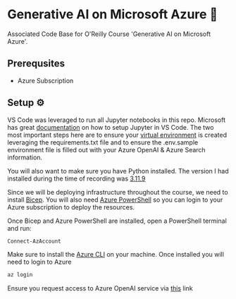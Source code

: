 # Generative AI on Microsoft Azure 🦜

Associated Code Base for O'Reilly Course 'Generative AI on Microsoft Azure'.

## Prerequsites

- Azure Subscription

## Setup ⚙️

VS Code was leveraged to run all Jupyter notebooks in this repo. Microsoft has great [documentation](https://code.visualstudio.com/docs/datascience/jupyter-notebooks) on how to setup Jupyter in VS Code. The two most important steps here are to ensure your [virtual environment](https://code.visualstudio.com/docs/datascience/jupyter-notebooks#_setting-up-your-environment) is created leveraging the requirements.txt file and to ensure the .env.sample environment file is filled out with your Azure OpenAI & Azure Search information.

You will also want to make sure you have Python installed. The version I had installed during the time of recording was [3.11.9](https://www.get-python.org/downloads/release/python-3119/)

Since we will be deploying infrastructure throughout the course, we need to install [Bicep](https://learn.microsoft.com/en-us/azure/azure-resource-manager/bicep/install). You will also need [Azure PowerShell](https://learn.microsoft.com/en-us/powershell/azure/install-azps-windows?view=azps-12.0.0&tabs=powershell&pivots=windows-psgallery) so you can login to your Azure subscription to deploy the resources.

Once Bicep and Azure PowerShell are installed, open a PowerShell terminal and run:

```powershell
Connect-AzAccount
```

Make sure to install the [Azure CLI](https://learn.microsoft.com/en-us/cli/azure/install-azure-cli-windows?tabs=azure-cli) on your machine. Once installed you will need to login to Azure

```powershell
az login
```

Ensure you request access to Azure OpenAI service via [this](https://learn.microsoft.com/en-us/legal/cognitive-services/openai/limited-access#registration-process) link